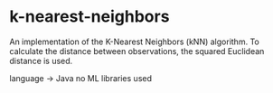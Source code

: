 # k-nearest-neighbors
An implementation of the K-Nearest Neighbors (kNN) algorithm.
To calculate the distance between observations, the squared Euclidean distance is used.

language -> Java
no ML libraries used
